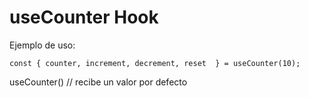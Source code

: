 # useCounter Hook

Ejemplo de uso:
```
const { counter, increment, decrement, reset  } = useCounter(10);

```

useCounter() // recibe un valor por defecto